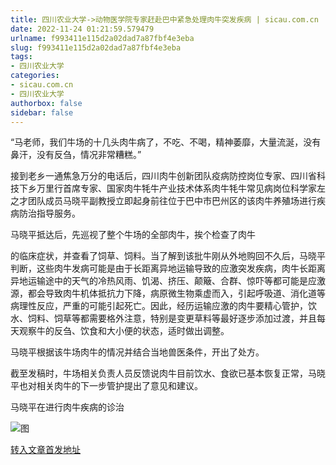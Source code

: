 ```yaml
---
title: 四川农业大学->动物医学院专家赶赴巴中紧急处理肉牛突发疾病 | sicau.com.cn
date: 2022-11-24 01:21:59.579479
urlname: f993411e115d2a02dad7a87fbf4e3eba
slug: f993411e115d2a02dad7a87fbf4e3eba
tags: 
- 四川农业大学
categories:
- sicau.com.cn
- 四川农业大学
authorbox: false
sidebar: false
---
```

“马老师，我们牛场的十几头肉牛病了，不吃、不喝，精神萎靡，大量流涎，没有鼻汗，没有反刍，情况非常糟糕。”

接到老乡一通焦急万分的电话后，四川肉牛创新团队疫病防控岗位专家、四川省科技下乡万里行首席专家、国家肉牛牦牛产业技术体系肉牛牦牛常见病岗位科学家左之才团队成员马晓平副教授立即起身前往位于巴中市巴州区的该肉牛养殖场进行疾病防治指导服务。

马晓平抵达后，先巡视了整个牛场的全部肉牛，挨个检查了肉牛
<!--more-->
的临床症状，并查看了饲草、饲料。当了解到该批牛刚从外地购回不久后，马晓平判断，这些肉牛发病可能是由于长距离异地运输导致的应激突发疾病，肉牛长距离异地运输途中的天气的冷热风雨、饥渴、挤压、颠簸、合群、惊吓等都可能是应激源，都会导致肉牛机体抵抗力下降，病原微生物乘虚而入，引起呼吸道、消化道等病理性反应，严重的可能引起死亡。因此，经历运输应激的肉牛要精心管护，饮水、饲料、饲草等都需要格外注意，特别是变更草料等最好逐步添加过渡，并且每天观察牛的反刍、饮食和大小便的状态，适时做出调整。

马晓平根据该牛场肉牛的情况并结合当地兽医条件，开出了处方。

截至发稿时，牛场相关负责人员反馈说肉牛目前饮水、食欲已基本恢复正常，马晓平也对相关肉牛的下一步管护提出了意见和建议。

马晓平在进行肉牛疾病的诊治

![图](https://news.sicau.edu.cn/__local/5/91/13/B36C82216E1EE01F099FD6BD0ED_88F3A23A_1A3C0.jpg)

[转入文章首发地址](https://news.sicau.edu.cn/info/1078/70331.htm)